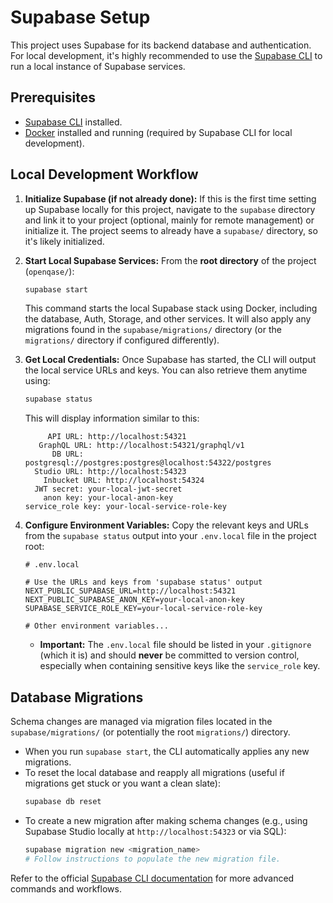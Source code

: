# Supabase Setup

This project uses Supabase for its backend database and authentication. For local development, it's highly recommended to use the [Supabase CLI](https://supabase.com/docs/guides/cli) to run a local instance of Supabase services.

## Prerequisites

*   [Supabase CLI](https://supabase.com/docs/guides/cli/getting-started) installed.
*   [Docker](https://www.docker.com/) installed and running (required by Supabase CLI for local development).

## Local Development Workflow

1.  **Initialize Supabase (if not already done):**
    If this is the first time setting up Supabase locally for this project, navigate to the `supabase` directory and link it to your project (optional, mainly for remote management) or initialize it. The project seems to already have a `supabase/` directory, so it's likely initialized.

2.  **Start Local Supabase Services:**
    From the **root directory** of the project (`openqase/`):
    ```bash
    supabase start
    ```
    This command starts the local Supabase stack using Docker, including the database, Auth, Storage, and other services. It will also apply any migrations found in the `supabase/migrations/` directory (or the `migrations/` directory if configured differently).

3.  **Get Local Credentials:**
    Once Supabase has started, the CLI will output the local service URLs and keys. You can also retrieve them anytime using:
    ```bash
    supabase status
    ```
    This will display information similar to this:
    ```
         API URL: http://localhost:54321
       GraphQL URL: http://localhost:54321/graphql/v1
          DB URL: postgresql://postgres:postgres@localhost:54322/postgres
      Studio URL: http://localhost:54323
        Inbucket URL: http://localhost:54324
      JWT secret: your-local-jwt-secret
        anon key: your-local-anon-key
    service_role key: your-local-service-role-key
    ```

4.  **Configure Environment Variables:**
    Copy the relevant keys and URLs from the `supabase status` output into your `.env.local` file in the project root:
    ```.env
    # .env.local

    # Use the URLs and keys from 'supabase status' output
    NEXT_PUBLIC_SUPABASE_URL=http://localhost:54321
    NEXT_PUBLIC_SUPABASE_ANON_KEY=your-local-anon-key
    SUPABASE_SERVICE_ROLE_KEY=your-local-service-role-key

    # Other environment variables...
    ```
    *   **Important:** The `.env.local` file should be listed in your `.gitignore` (which it is) and should **never** be committed to version control, especially when containing sensitive keys like the `service_role` key.

## Database Migrations

Schema changes are managed via migration files located in the `supabase/migrations/` (or potentially the root `migrations/`) directory.

*   When you run `supabase start`, the CLI automatically applies any new migrations.
*   To reset the local database and reapply all migrations (useful if migrations get stuck or you want a clean slate):
    ```bash
    supabase db reset
    ```
*   To create a new migration after making schema changes (e.g., using Supabase Studio locally at `http://localhost:54323` or via SQL):
    ```bash
    supabase migration new <migration_name>
    # Follow instructions to populate the new migration file.
    ```

Refer to the official [Supabase CLI documentation](https://supabase.com/docs/guides/cli) for more advanced commands and workflows. 